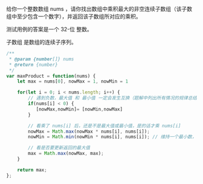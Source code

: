 给你一个整数数组 nums ，请你找出数组中乘积最大的非空连续子数组（该子数组中至少包含一个数字），并返回该子数组所对应的乘积。

测试用例的答案是一个 32-位 整数。

子数组 是数组的连续子序列。

```js
/**
 * @param {number[]} nums
 * @return {number}
 */
var maxProduct = function(nums) {
    let max = nums[0], nowMax = 1, nowMin = 1

    for(let i = 0; i < nums.length; i++) {
        // 遇到负数，最大值 和 最小值 一定会发生互换（题解中列出所有情况的规律总结）
        if(nums[i] < 0) {
           [nowMax,nowMin]= [nowMin,nowMax]
        }

        // 看乘了 nums[i] 后，还是不是最大值或最小值，是的话才乘 nums[i]
        nowMax = Math.max(nowMax * nums[i], nums[i]);
        nowMin = Math.min(nowMin * nums[i], nums[i]); // 维持一个最小数，因为最小数乘负数的话 肯定是最大的

        // 看是否要更新返回的最大值
        max = Math.max(nowMax, max);
    }

    return max;
};
```